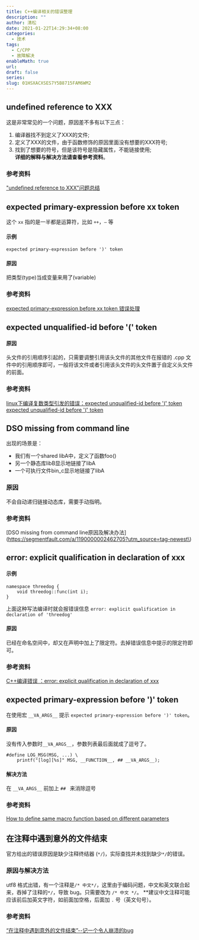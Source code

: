 ```yaml
---
title: C++编译相关的错误整理
description: ""
author: 清松
date: 2021-01-22T14:29:34+08:00
categories:
  - 技术
tags:
  - C/CPP
  - 故障解决
enableMath: true
url: 
draft: false
series: 
slug: 01HSXACXSES7Y5B8715FAM6WM2
---
```

## undefined reference to XXX
这是非常常见的一个问题，原因差不多有以下三点：
1.  编译器找不到定义了XXX的文件;  
2.  定义了XXX的文件，由于函数修饰的原因里面没有想要的XXX符号;  
3.  找到了想要的符号，但是该符号是隐藏属性，不能链接使用;  
**详细的解释与解决方法请查看参考资料**。  
### 参考资料
["undefined reference to XXX"问题总结](https://zhuanlan.zhihu.com/p/81681440)    

## expected primary-expression before xx token
这个 `xx` 指的是一半都是运算符，比如 `++`，`—` 等  
#### 示例
`expected primary-expression before ')' token`
#### 原因
把类型(type)当成变量来用了(variable)  
### 参考资料
[expected primary-expression before xx token 错误处理](https://www.cnblogs.com/MartinLwx/p/12533140.html)  

## expected unqualified-id before '(' token
#### 原因
头文件的引用顺序引起的，只需要调整引用该头文件的其他文件在报错的 .cpp 文件中的引用顺序即可，一般将该文件或者引用该头文件的头文件置于自定义头文件的前面。
### 参考资料
[linux下编译复数类型引发的错误：expected unqualified-id before '(' token](https://www.cnblogs.com/yeahgis/archive/2012/12/25/2831932.html)  
[expected unqualified-id before '(' token](https://blog.csdn.net/haidonglin/article/details/78810264)   

## DSO missing from command line 
出现的场景是：  
- 我们有一个shared libA中，定义了函数foo()  
- 另一个静态库libB显示地链接了libA  
- 一个可执行文件bin_c显示地链接了libA  
### 原因
不会自动递归链接动态库，需要手动指明。 
### 参考资料 
[DSO missing from command line原因及解决办法](https://segmentfault.com/a/1190000002462705?utm_source=tag-newest\)   

## error: explicit qualification in declaration of xxx
#### 示例
```
namespace threedog {
    void threedog::func(int i);
}
```
上面这种写法编译时就会报错误信息 `error: explicit qualification in declaration of 'threedog' `
#### 原因
已经在命名空间中，却又在声明中加上了限定符。去掉错误信息中提示的限定符即可。
### 参考资料
[C++编译错误 ：error: explicit qualification in declaration of xxx](https://blog.csdn.net/Three_dog/article/details/96133220)   

## expected primary-expression before ')' token
在使用宏 `__VA_ARGS__` 提示 `expected primary-expression before ')' token`。  
#### 原因
没有传入参数时`__VA_ARGS__`，参数列表最后面就成了逗号了。
```
#define LOG_MSG(MSG, ...) \
    printf("[log][%s]" MSG, __FUNCTION__, ## __VA_ARGS__);
```
#### 解决方法
在 `__VA_ARGS__` 前加上 `## ` 来消除逗号
### 参考资料
[How to define same macro function based on different parameters](https://stackoverflow.com/questions/10480858/how-to-define-same-macro-function-based-on-different-parameters)   

## 在注释中遇到意外的文件结束
官方给出的错误原因是缺少注释终结器 (`*/`)，实际查找并未找到缺少`*/`的错误。
### 原因与解决方法
utf8 格式出错，有一个注释是`/* 中文*/`，这里由于编码问题，中文和英文联合起来，吞掉了注释的`*/`，导致 bug。只需要改为 `/* 中文 */`。
**建议中文注释可能应该前后加英文字符，如前面加空格，后面加 `.` 号（英文句号）。
### 参考资料
[“在注释中遇到意外的文件结束”--记一个令人崩溃的bug](https://www.cnblogs.com/huipengly/p/10473288.html)  